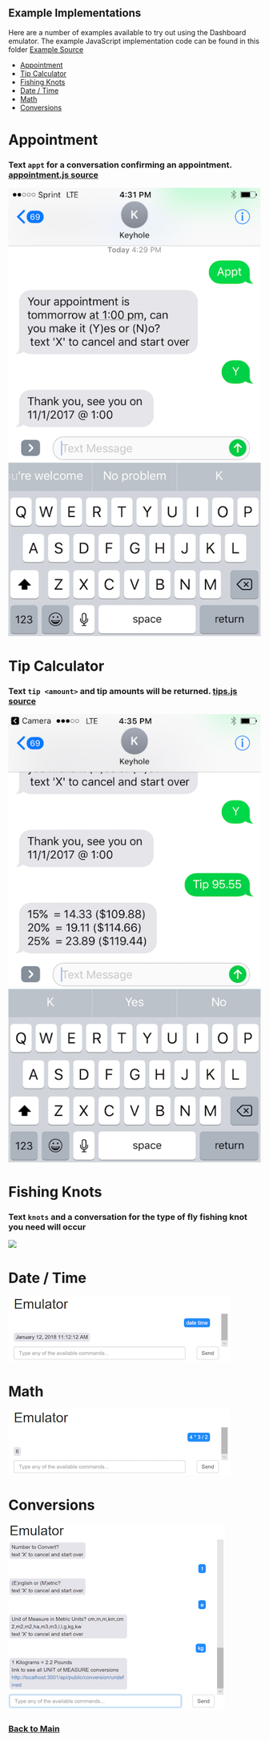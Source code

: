 ## Example Implementations 

Here are a number of examples available to try out using the Dashboard emulator. The example JavaScript implementation code can be found in this folder [Example Source](../server/convoevents/examples)

* [Appointment](#appointment) 
* [Tip Calculator](#tip-calculator)
* [Fishing Knots](#knots)
* [Date / Time](#date-time)
* [Math](#math)
* [Conversions](#conversions)

# Appointment 

### Text `appt` for a conversation confirming an appointment.  [appointment.js source](../server/convoevents/examples/appointment.js)

![](images/appt-convo.png)

# Tip Calculator

### Text `tip <amount>` and tip amounts will be returned.   [tips.js source](../server/convoevents/examples/tips.js)  

![](images/examples/TipCalculator.PNG)

# Fishing Knots 

### Text `knots` and a conversation for the type of fly fishing knot you need will occur

![](images/examples/knots-convo.PNG)

# Date / Time
![](images/examples/DateTime.PNG)

# Math
![](images/examples/Math.PNG)

# Conversions
![](images/examples/Conversions.PNG)



### [Back to Main](https://github.com/in-the-keyhole/khs-convo) 
